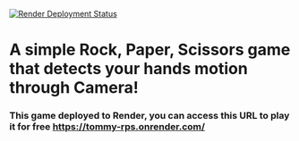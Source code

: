 [![Render Deployment Status](https://img.shields.io/github/deployment-status/tommycp96/rock-paper-scissors/github.sha)](https://github.com/tommycp96/rock-paper-scissors/deployments)

# A simple Rock, Paper, Scissors game that detects your hands motion through Camera!

### This game deployed to Render, you can access this URL to play it for free https://tommy-rps.onrender.com/
